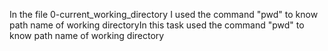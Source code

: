 In the file 0-current_working_directory I used the command "pwd" to know path name of working directoryIn this task  used the command "pwd" to know path name of working directory
